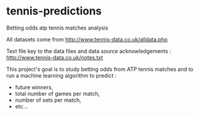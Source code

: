 # tennis-predictions

Betting odds atp tennis matches analysis

All datasets come from http://www.tennis-data.co.uk/alldata.php

Text file key to the data files and data source acknowledgements : http://www.tennis-data.co.uk/notes.txt

This project's goal is to study betting odds from ATP tennis matches and to run a machine learning algorithm to predict :
- future winners, 
- total number of games per match,
- number of sets per match,
- etc...

